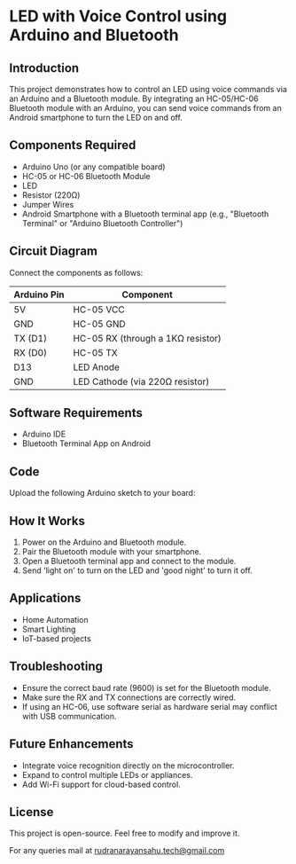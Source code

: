 # LED with Voice Control using Arduino and Bluetooth

## Introduction
This project demonstrates how to control an LED using voice commands via an Arduino and a Bluetooth module. By integrating an HC-05/HC-06 Bluetooth module with an Arduino, you can send voice commands from an Android smartphone to turn the LED on and off.

## Components Required
- Arduino Uno (or any compatible board)
- HC-05 or HC-06 Bluetooth Module
- LED
- Resistor (220Ω)
- Jumper Wires
- Android Smartphone with a Bluetooth terminal app (e.g., "Bluetooth Terminal" or "Arduino Bluetooth Controller")

## Circuit Diagram
Connect the components as follows:

| Arduino Pin | Component |
|------------|------------|
| 5V        | HC-05 VCC |
| GND       | HC-05 GND |
| TX (D1)   | HC-05 RX (through a 1KΩ resistor) |
| RX (D0)   | HC-05 TX |
| D13       | LED Anode |
| GND       | LED Cathode (via 220Ω resistor) |

## Software Requirements
- Arduino IDE
- Bluetooth Terminal App on Android

## Code
Upload the following Arduino sketch to your board:


## How It Works
1. Power on the Arduino and Bluetooth module.
2. Pair the Bluetooth module with your smartphone.
3. Open a Bluetooth terminal app and connect to the module.
4. Send 'light on' to turn on the LED and 'good night' to turn it off.

## Applications
- Home Automation
- Smart Lighting
- IoT-based projects

## Troubleshooting
- Ensure the correct baud rate (9600) is set for the Bluetooth module.
- Make sure the RX and TX connections are correctly wired.
- If using an HC-06, use software serial as hardware serial may conflict with USB communication.

## Future Enhancements
- Integrate voice recognition directly on the microcontroller.
- Expand to control multiple LEDs or appliances.
- Add Wi-Fi support for cloud-based control.

## License
This project is open-source. Feel free to modify and improve it.

For any queries mail at rudranarayansahu.tech@gmail.com
